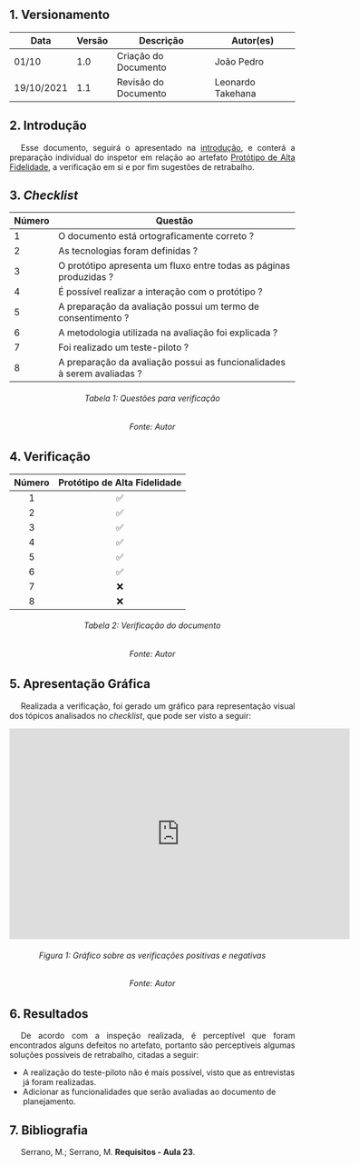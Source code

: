 ## 1. Versionamento
|Data|Versão|Descrição|Autor(es)
|--|--|--|--|
|01/10|1.0|Criação do Documento|João Pedro|
|19/10/2021|1.1|Revisão do Documento|Leonardo Takehana|

## 2. Introdução
<p style="text-align: justify; text-indent: 20px"> Esse documento, seguirá o apresentado na <a href=../introducao>introdução</a>, e conterá a preparação individual do inspetor em relação ao artefato <a href=../../nivel3/prototipo>Protótipo de Alta Fidelidade</a>, a verificação em si e por fim sugestões de retrabalho.</p>

## 3. <i>Checklist</i>

<center>

|Número|Questão|
|--|--|
|1|O documento está ortograficamente correto ?|
|2|As tecnologias foram definidas ?|
|3|O protótipo apresenta um fluxo entre todas as páginas produzidas ?|
|4|É possível realizar a interação com o protótipo ?|
|5|A preparação da avaliação possui um termo de consentimento ?|
|6|A metodologia utilizada na avaliação foi explicada ?|
|7|Foi realizado um teste-piloto ?|
|8|A preparação da avaliação possui as funcionalidades à serem avaliadas ?|

</center>

<h6 align="center">Tabela 1: Questões para verificação</h6>
<h6 align="center">Fonte: Autor</h6>

## 4. Verificação

<!-- Aqui como exemplo botei o storyboard, porque nele existem várias imagens que precisam ser verificadas-->
<center>

|Número|Protótipo de Alta Fidelidade|
|:-:|:-:|
|1|✅|
|2|✅|
|3|✅|
|4|✅|
|5|✅|
|6|✅|
|7|❌|
|8|❌|

</center>

<h6 align="center">Tabela 2: Verificação do documento</h6>
<h6 align="center">Fonte: Autor</h6>

## 5. Apresentação Gráfica
<p style="text-align: justify; text-indent: 20px"> Realizada a verificação, foi gerado um gráfico para representação visual dos tópicos analisados no <i>checklist</i>, que pode ser visto a seguir:</p>
<center>
<iframe width="600" height="371" seamless frameborder="0" scrolling="no" src="https://docs.google.com/spreadsheets/d/e/2PACX-1vTQyL2QxDOkCjsEbaNnVQ4vpgKfOyFmAbB-tFexzDNFVS5xG6-bX89xR6YieElQCcMxfmvuDXPrNIr2/pubchart?oid=1212844963&amp;format=interactive"></iframe>
</center>
<h6 align="center">Figura 1: Gráfico sobre as verificações positivas e negativas</h6>
<h6 align="center">Fonte: Autor</h6>

## 6. Resultados
<p style="text-align: justify; text-indent: 20px"> De acordo com a inspeção realizada, é perceptível que foram encontrados alguns defeitos no artefato, portanto são perceptíveis algumas soluções possíveis de retrabalho, citadas a seguir:</p>

- A realização do teste-piloto não é mais possível, visto que as entrevistas já foram realizadas.
- Adicionar as funcionalidades que serão avaliadas ao documento de planejamento.

## 7. Bibliografia
<p style="text-align: justify; text-indent: 20px">Serrano, M.; Serrano, M. <b>Requisitos - Aula 23</b>.</p>
